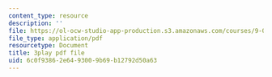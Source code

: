 ```yaml
---
content_type: resource
description: ''
file: https://ol-ocw-studio-app-production.s3.amazonaws.com/courses/9-00sc-introduction-to-psychology-fall-2011/6c0f93862e6493009b69b12792d50a63_zPPsdsAQBx4.pdf
file_type: application/pdf
resourcetype: Document
title: 3play pdf file
uid: 6c0f9386-2e64-9300-9b69-b12792d50a63
---
```

